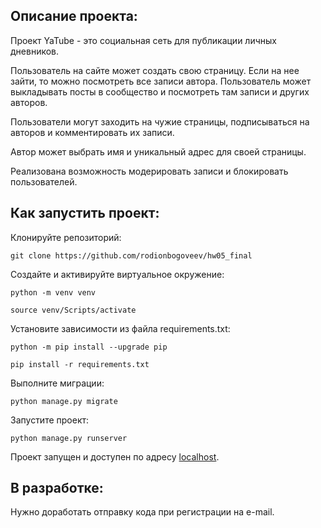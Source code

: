 ## Описание проекта:

Проект YaTube - это социальная сеть для публикации личных дневников.

Пользователь на сайте может создать свою страницу. Если на нее зайти, то можно посмотреть все записи автора. Пользователь может выкладывать посты в сообщество и посмотреть там записи и других авторов.

Пользователи могут заходить на чужие страницы, подписываться на авторов и комментировать их записи.

Автор может выбрать имя и уникальный адрес для своей страницы.

Реализована возможность модерировать записи и блокировать пользователей.

## Как запустить проект:

Клонируйте репозиторий:

```
git clone https://github.com/rodionbogoveev/hw05_final
```

Cоздайте и активируйте виртуальное окружение:
```
python -m venv venv

source venv/Scripts/activate
```
Установите зависимости из файла requirements.txt:
```
python -m pip install --upgrade pip

pip install -r requirements.txt
```
Выполните миграции:
```
python manage.py migrate
```
Запустите проект:
```
python manage.py runserver
```
Проект запущен и доступен по адресу [localhost](http://127.0.0.1:8000/).

## В разработке:
Нужно доработать отправку кода при регистрации на e-mail.
